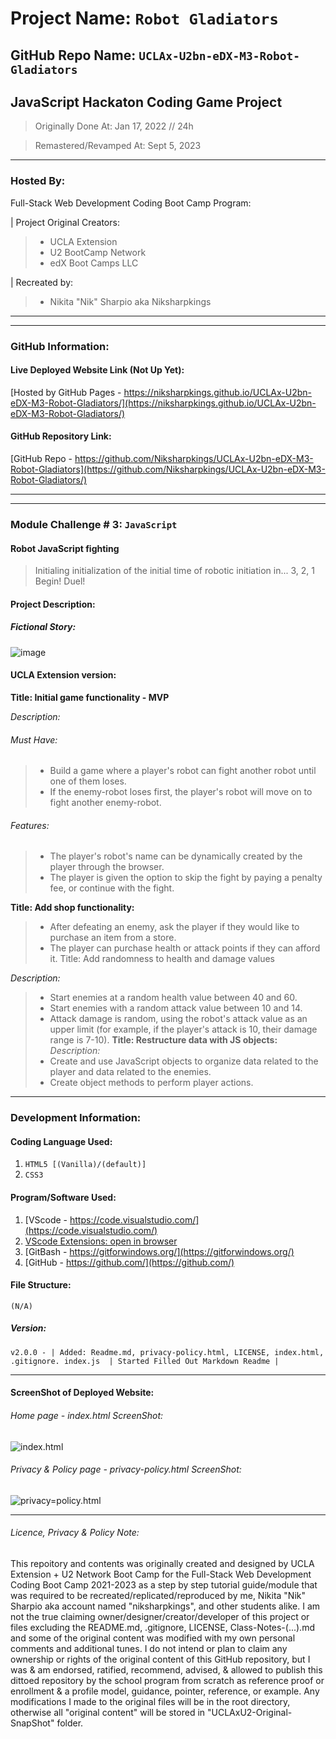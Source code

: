 # Project Name: `Robot Gladiators`
## GitHub Repo Name: `UCLAx-U2bn-eDX-M3-Robot-Gladiators`

## JavaScript Hackaton Coding Game Project
> Originally Done At: Jan 17, 2022 // 24h

> Remastered/Revamped At: Sept 5, 2023
---
### Hosted By:
Full-Stack Web Development Coding Boot Camp Program:

| Project Original Creators:
> - UCLA Extension
> - U2 BootCamp Network
> - edX Boot Camps LLC

| Recreated by:
> - Nikita "Nik" Sharpio aka Niksharpkings
---
---

### GitHub Information:

#### Live Deployed Website Link (Not Up Yet):

[Hosted by GitHub Pages - https://niksharpkings.github.io/UCLAx-U2bn-eDX-M3-Robot-Gladiators/](https://niksharpkings.github.io/UCLAx-U2bn-eDX-M3-Robot-Gladiators/)

#### GitHub Repository Link:

[GitHub Repo - https://github.com/Niksharpkings/UCLAx-U2bn-eDX-M3-Robot-Gladiators](https://github.com/Niksharpkings/UCLAx-U2bn-eDX-M3-Robot-Gladiators/)

---
---
### Module Challenge # 3: `JavaScript`
#### Robot JavaScript fighting 
> Initialing initialization of the initial time of robotic initiation in... 3, 2, 1 Begin! Duel!

#### Project Description:
##### *Fictional Story:*

![image](https://user-images.githubusercontent.com/67552318/149863492-656dc31e-a619-426f-99b0-7902616fa0a5.png)



#### UCLA Extension version:
**Title: Initial game functionality - MVP**

*Description:*
###### Must Have:
> - Build a game where a player's robot can fight another robot until one of them loses.
> - If the enemy-robot loses first, the player's robot will move on to fight another enemy-robot.

###### Features:

> - The player's robot's name can be dynamically created by the player through the browser.
> - The player is given the option to skip the fight by paying a penalty fee, or continue with the fight.

**Title: Add shop functionality:**
> - After defeating an enemy, ask the player if they would like to purchase an item from a store.
> - The player can purchase health or attack points if they can afford it.
  Title: Add randomness to health and damage values

*Description:*
> - Start enemies at a random health value between 40 and 60.
> - Start enemies with a random attack value between 10 and 14.
> - Attack damage is random, using the robot's attack value as an upper limit (for example, if the player's attack is 10, their damage range is 7-10).
**Title: Restructure data with JS objects:**
*Description:*
> - Create and use JavaScript objects to organize data related to the player and data related to the enemies.
> - Create object methods to perform player actions.

---

### Development Information:

#### Coding Language Used:

1) `HTML5 [(Vanilla)/(default)] `
2) `CSS3`

#### Program/Software Used:

1) [VScode - https://code.visualstudio.com/](https://code.visualstudio.com/)
2) [VScode Extensions: open in browser](https://marketplace.visualstudio.com/items?itemName=techer.open-in-browser)
3) [GitBash - https://gitforwindows.org/](https://gitforwindows.org/)
4) [GitHub - https://github.com/](https://github.com/)

#### File Structure:
```
(N/A)
```

##### Version:

`v2.0.0 - | Added: Readme.md, privacy-policy.html, LICENSE, index.html, .gitignore. index.js  | Started Filled Out Markdown Readme |`

---

#### ScreenShot of Deployed Website:

###### Home page - index.html ScreenShot:

![index.html](image\README\uclax-u2-m2-runbuddy-v2-index-html.png)

###### Privacy & Policy page - privacy-policy.html ScreenShot:

![privacy=policy.html](image\README\uclax-u2-edx-m2-runbuddy-v2-privacy-policy-html.png)

---

###### Licence, Privacy & Policy Note:

This repoitory and contents was originally created and designed by UCLA Extension + U2 Network Boot Camp for the Full-Stack Web Development Coding Boot Camp 2021-2023 as a step by step tutorial guide/module that was required to be recreated/replicated/reproduced by me, Nikita "Nik" Sharpio aka account named "niksharpkings", and other students alike. I am not the true claiming owner/designer/creator/developer of this project or files excluding the README.md, .gitignore, LICENSE, Class-Notes-(...).md and some of the original content was modified with my own personal comments and additional tunes. I do not intend or plan to claim any ownership or rights of the original content of this GitHub repository, but I was & am endorsed, ratified, recommend, advised, & allowed to publish this dittoed repository by the school program from scratch as reference proof or enrollment & a profile model, guidance, pointer, reference, or example.  Any modifications I made to the original files will be in the root directory, otherwise all "original content" will be stored in "UCLAxU2-Original-SnapShot" folder.